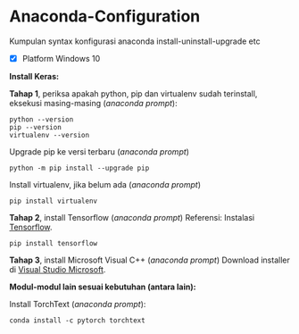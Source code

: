 # Anaconda-Configuration
Kumpulan syntax konfigurasi anaconda install-uninstall-upgrade etc
- [x] Platform Windows 10

**Install Keras:**

**Tahap 1**, periksa apakah python, pip dan virtualenv sudah terinstall, eksekusi masing-masing (*anaconda prompt*):
~~~
python --version
pip --version
virtualenv --version
~~~
Upgrade pip ke versi terbaru (*anaconda prompt*)
~~~
python -m pip install --upgrade pip
~~~
Install virtualenv, jika belum ada (*anaconda prompt*)
~~~
pip install virtualenv
~~~
**Tahap 2**, install Tensorflow (*anaconda prompt*)
Referensi: Instalasi [Tensorflow](https://www.tensorflow.org/install/pip).
~~~
pip install tensorflow
~~~
**Tahap 3**, install Microsoft Visual C++ (*anaconda prompt*)
Download installer di [Visual Studio Microsoft](https://visualstudio.microsoft.com/downloads/).

**Modul-modul lain sesuai kebutuhan (antara lain):**

Install TorchText (*anaconda prompt*):
~~~
conda install -c pytorch torchtext
~~~
